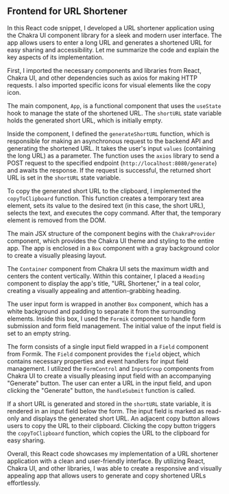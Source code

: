 ## Frontend for URL Shortener

In this React code snippet, I developed a URL shortener application using the Chakra UI component library for a sleek and modern user interface. The app allows users to enter a long URL and generates a shortened URL for easy sharing and accessibility. Let me summarize the code and explain the key aspects of its implementation.

First, I imported the necessary components and libraries from React, Chakra UI, and other dependencies such as axios for making HTTP requests. I also imported specific icons for visual elements like the copy icon.

The main component, `App`, is a functional component that uses the `useState` hook to manage the state of the shortened URL. The `shortURL` state variable holds the generated short URL, which is initially empty.

Inside the component, I defined the `generateShortURL` function, which is responsible for making an asynchronous request to the backend API and generating the shortened URL. It takes the user's input `values` (containing the long URL) as a parameter. The function uses the `axios` library to send a POST request to the specified endpoint (`http://localhost:8080/generate`) and awaits the response. If the request is successful, the returned short URL is set in the `shortURL` state variable.

To copy the generated short URL to the clipboard, I implemented the `copyToClipboard` function. This function creates a temporary text area element, sets its value to the desired text (in this case, the short URL), selects the text, and executes the copy command. After that, the temporary element is removed from the DOM.

The main JSX structure of the component begins with the `ChakraProvider` component, which provides the Chakra UI theme and styling to the entire app. The app is enclosed in a `Box` component with a gray background color to create a visually pleasing layout.

The `Container` component from Chakra UI sets the maximum width and centers the content vertically. Within this container, I placed a `Heading` component to display the app's title, "URL Shortener," in a teal color, creating a visually appealing and attention-grabbing heading.

The user input form is wrapped in another `Box` component, which has a white background and padding to separate it from the surrounding elements. Inside this box, I used the `Formik` component to handle form submission and form field management. The initial value of the input field is set to an empty string.

The form consists of a single input field wrapped in a `Field` component from Formik. The `Field` component provides the `field` object, which contains necessary properties and event handlers for input field management. I utilized the `FormControl` and `InputGroup` components from Chakra UI to create a visually pleasing input field with an accompanying "Generate" button. The user can enter a URL in the input field, and upon clicking the "Generate" button, the `handleSubmit` function is called.

If a short URL is generated and stored in the `shortURL` state variable, it is rendered in an input field below the form. The input field is marked as read-only and displays the generated short URL. An adjacent copy button allows users to copy the URL to their clipboard. Clicking the copy button triggers the `copyToClipboard` function, which copies the URL to the clipboard for easy sharing.

Overall, this React code showcases my implementation of a URL shortener application with a clean and user-friendly interface. By utilizing React, Chakra UI, and other libraries, I was able to create a responsive and visually appealing app that allows users to generate and copy shortened URLs effortlessly.

